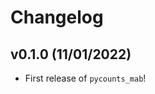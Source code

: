 # Changelog

<!--next-version-placeholder-->

## v0.1.0 (11/01/2022)

- First release of `pycounts_mab`!